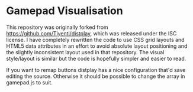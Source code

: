 # Gamepad Visualisation
This repository was originally forked from https://github.com/Tiyenti/distplay, which was released under the ISC license. I have completely rewritten the code to use CSS grid layouts and HTML5 data attributes in an effort to avoid absolute layout positioning and the slightly inconsistent layout used in that repository. The visual style/layout is similar but the code is hopefully simpler and easier to read.

If you want to remap buttons distplay has a nice configuration that'd save editing the source. Otherwise it should
be possible to change the array in gamepad.js to suit.